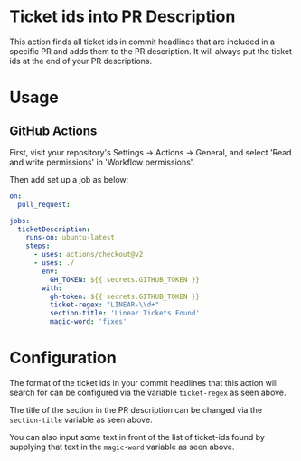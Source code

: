 # Ticket ids into PR Description

This action finds all ticket ids in commit headlines that are included in a specific PR and adds them to the PR description. It will always put the ticket ids at the end of your PR descriptions.

# Usage

## GitHub Actions

First, visit your repository's Settings -> Actions -> General, and select 'Read and write permissions' in 'Workflow permissions'.

Then add set up a job as below:

```yaml
on:
  pull_request:

jobs:
  ticketDescription:
    runs-on: ubuntu-latest
    steps:
      - uses: actions/checkout@v2
      - uses: ./
        env:
          GH_TOKEN: ${{ secrets.GITHUB_TOKEN }}
        with:
          gh-token: ${{ secrets.GITHUB_TOKEN }}
          ticket-regex: "LINEAR-\\d+"
          section-title: 'Linear Tickets Found'
          magic-word: 'fixes'
```

# Configuration

The format of the ticket ids in your commit headlines that this action will search for can be configured via the variable `ticket-regex` as seen above.

The title of the section in the PR description can be changed via the `section-title` variable as seen above.

You can also input some text in front of the list of ticket-ids found by supplying that text in the `magic-word` variable as seen above.
